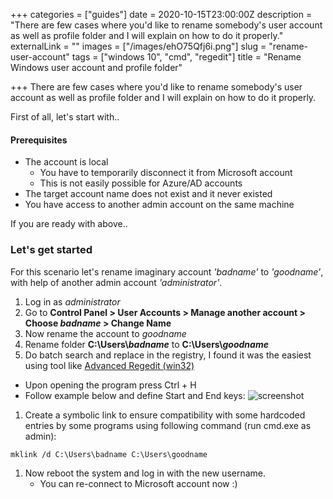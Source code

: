 +++
categories = ["guides"]
date = 2020-10-15T23:00:00Z
description = "There are few cases where you'd like to rename somebody's user account as well as profile folder and I will explain on how to do it properly."
externalLink = ""
images = ["/images/ehO75Qfj6i.png"]
slug = "rename-user-account"
tags = ["windows 10", "cmd", "regedit"]
title = "Rename Windows user account and profile folder"

+++
There are few cases where you'd like to rename somebody's user account as well as profile folder and I will explain on how to do it properly.

First of all, let's start with..

#### Prerequisites

* The account is local
  * You have to temporarily disconnect it from Microsoft account
  * This is not easily possible for Azure/AD accounts
* The target account name does not exist and it never existed
* You have access to another admin account on the same machine

If you are ready with above..

### Let's get started

For this scenario let's rename imaginary account _'badname'_ to _'goodname'_, with help of another admin account _'administrator'_.

1. Log in as _administrator_
2. Go to **Control Panel > User Accounts > Manage another account > Choose _badname_ > Change Name**
3. Now rename the account to _goodname_
4. Rename folder **C:\\Users\\_badname_** to **C:\\Users\\_goodname_**
5. Do batch search and replace in the registry, I found it was the easiest using tool like [Advanced Regedit (win32)](https://sourceforge.net/projects/regedt33/)

* Upon opening the program press Ctrl + H
* Follow example below and define Start and End keys:
  ![screenshot](/images/RqBv1kATBR.png)

1. Create a symbolic link to ensure compatibility with some hardcoded entries by some programs using following command (run cmd.exe as admin):

```batch
mklink /d C:\Users\badname C:\Users\goodname
```

1. Now reboot the system and log in with the new username.
   * You can re-connect to Microsoft account now :)